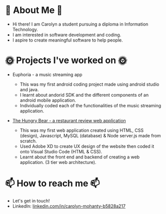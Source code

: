 # 🌸 About Me 🌸
- Hi there! I am Carolyn a student pursuing a diploma in Information Technology.
- I am interested in software development and coding.
- I aspire to create meaningful software to help people. 

# 🌞 Projects I've worked on 🌞
- Euphoria - a music streaming app
  - This was my first android coding project made using android studio and java.
  - I learnt about andorid SDK and the different components of an android mobile application.
  - Individually coded each of the functionalities of the music streaming application. 

- [The Hungry Bear - a restaurant review web application](https://github.com/carolyn2004/The-Hungry-Bear-)
  - This was my first web application created using HTML, CSS (design), Javascript, MySQL (database) & Node server.js made from scratch.
  - Used Adobe XD to create UX design of the website then coded it onto Visual Studio Code (HTML & CSS). 
  - Learnt about the front end and backend of creating a web application. (3 tier web architecture).

# 📫 How to reach me 📫
- Let's get in touch!
- LinkedIn: [linkedin.com/in/carolyn-mohanty-b5828a217](linkedin.com/in/carolyn-mohanty-b5828a217)

<!---
carolyn2004/carolyn2004 is a ✨ special ✨ repository because its `README.md` (this file) appears on your GitHub profile.
You can click the Preview link to take a look at your changes.
--->
